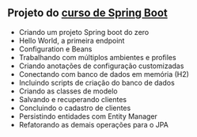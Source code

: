 ## Projeto do [curso de Spring Boot](https://www.udemy.com/course/spring-boot-expert)

- Criando um projeto Spring boot do zero
- Hello World, a primeira endpoint
- Configuration e Beans
- Trabalhando com múltiplos ambientes e profiles
- Criando anotações de configuração customizadas
- Conectando com banco de dados em memória (H2)
- Incluindo scripts de criação do banco de dados
- Criando as classes de modelo
- Salvando e recuperando clientes
- Concluindo o cadastro de clientes
- Persistindo entidades com Entity Manager
- Refatorando as demais operações para o JPA